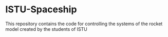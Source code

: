 # ISTU-Spaceship
This repository contains the code for controlling the systems of the rocket model created by the students of ISTU

